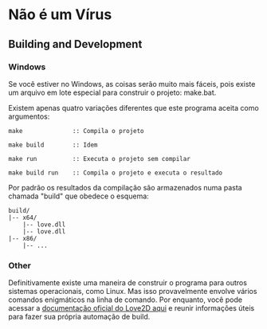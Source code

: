 # Não é um Vírus

## Building and Development
### Windows
Se você estiver no Windows, as coisas serão muito mais fáceis, pois existe um arquivo em lote especial para construir o projeto: make.bat.

Existem apenas quatro variações diferentes que este programa aceita como argumentos:
```
make              :: Compila o projeto
```
```
make build        :: Idem
```
```
make run          :: Executa o projeto sem compilar
```
```
make build run    :: Compila o projeto e executa o resultado
```
Por padrão os resultados da compilação são armazenados numa pasta chamada "build" que obedece o esquema:
```
build/
|-- x64/
	|-- love.dll
	|-- love.dll
|-- x86/
	|-- ...

```

### Other
Definitivamente existe uma maneira de construir o programa para outros sistemas operacionais, como Linux. Mas isso provavelmente envolve vários comandos enigmáticos na linha de comando. Por enquanto, você pode acessar a [documentação oficial do Love2D aqui](https://love2d.org/wiki/Game_Distribution) e reunir informações úteis para fazer sua própria automação de build.
